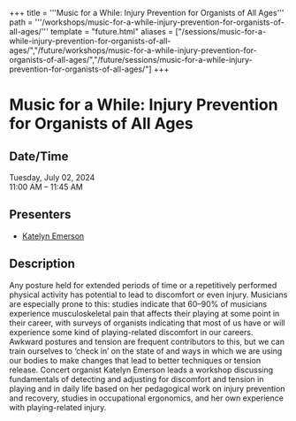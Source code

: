 +++
title = '''Music for a While: Injury Prevention for Organists of All Ages'''
path = '''/workshops/music-for-a-while-injury-prevention-for-organists-of-all-ages/'''
template = "future.html"
aliases = ["/sessions/music-for-a-while-injury-prevention-for-organists-of-all-ages/","/future/workshops/music-for-a-while-injury-prevention-for-organists-of-all-ages/","/future/sessions/music-for-a-while-injury-prevention-for-organists-of-all-ages/"]
+++

<h1>Music for a While: Injury Prevention for Organists of All Ages</h1>

<h2>Date/Time</h2>
<p>Tuesday, July 02, 2024<br>
11:00 AM – 11:45 AM</p>
<h2>Presenters</h2>
<ul>
<li><a href="/presenters/katelyn-emerson/">Katelyn Emerson</a></li>
</ul>
<h2>Description</h2>

Any posture held for extended periods of time or a repetitively performed physical activity has potential to lead to discomfort or even injury. Musicians are especially prone to this: studies indicate that 60–90% of musicians experience musculoskeletal pain that affects their playing at some point in their career, with surveys of organists indicating that most of us have or will experience some kind of playing-related discomfort in our careers. Awkward postures and tension are frequent contributors to this, but we can train ourselves to ‘check in’ on the state of and ways in which we are using our bodies to make changes that lead to better techniques or tension release. Concert organist Katelyn Emerson leads a workshop discussing fundamentals of detecting and adjusting for discomfort and tension in playing and in daily life based on her pedagogical work on injury prevention and recovery, studies in occupational ergonomics, and her own experience with playing-related injury.


